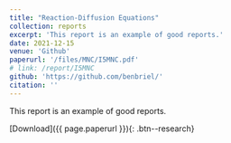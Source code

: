 ```yaml
---
title: "Reaction-Diffusion Equations"
collection: reports
excerpt: 'This report is an example of good reports.'
date: 2021-12-15
venue: 'Github'
paperurl: '/files/MNC/I5MNC.pdf'
# link: /report/I5MNC
github: 'https://github.com/benbriel/'
citation: ''
---
```

This report is an example of good reports.

[Download]({{ page.paperurl }}){: .btn--research}